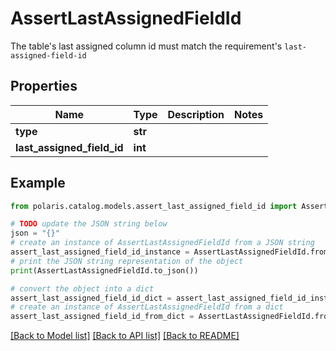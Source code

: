 <!--

 Licensed to the Apache Software Foundation (ASF) under one
 or more contributor license agreements.  See the NOTICE file
 distributed with this work for additional information
 regarding copyright ownership.  The ASF licenses this file
 to you under the Apache License, Version 2.0 (the
 "License"); you may not use this file except in compliance
 with the License.  You may obtain a copy of the License at

   http://www.apache.org/licenses/LICENSE-2.0

 Unless required by applicable law or agreed to in writing,
 software distributed under the License is distributed on an
 "AS IS" BASIS, WITHOUT WARRANTIES OR CONDITIONS OF ANY
 KIND, either express or implied.  See the License for the
 specific language governing permissions and limitations
 under the License.

-->
# AssertLastAssignedFieldId

The table's last assigned column id must match the requirement's `last-assigned-field-id`

## Properties

Name | Type | Description | Notes
------------ | ------------- | ------------- | -------------
**type** | **str** |  | 
**last_assigned_field_id** | **int** |  | 

## Example

```python
from polaris.catalog.models.assert_last_assigned_field_id import AssertLastAssignedFieldId

# TODO update the JSON string below
json = "{}"
# create an instance of AssertLastAssignedFieldId from a JSON string
assert_last_assigned_field_id_instance = AssertLastAssignedFieldId.from_json(json)
# print the JSON string representation of the object
print(AssertLastAssignedFieldId.to_json())

# convert the object into a dict
assert_last_assigned_field_id_dict = assert_last_assigned_field_id_instance.to_dict()
# create an instance of AssertLastAssignedFieldId from a dict
assert_last_assigned_field_id_from_dict = AssertLastAssignedFieldId.from_dict(assert_last_assigned_field_id_dict)
```
[[Back to Model list]](../README.md#documentation-for-models) [[Back to API list]](../README.md#documentation-for-api-endpoints) [[Back to README]](../README.md)


